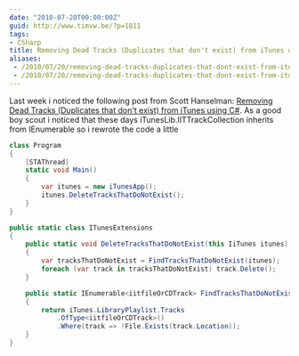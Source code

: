 ```yaml
---
date: "2010-07-20T00:00:00Z"
guid: http://www.timvw.be/?p=1811
tags:
- CSharp
title: Removing Dead Tracks (Duplicates that don't exist) from iTunes using C#
aliases:
 - /2010/07/20/removing-dead-tracks-duplicates-that-dont-exist-from-itunes-using-c/
 - /2010/07/20/removing-dead-tracks-duplicates-that-dont-exist-from-itunes-using-c.html
---
```

Last week i noticed the following post from Scott Hanselman: [Removing Dead Tracks (Duplicates that don't exist) from iTunes using C#](http://www.hanselman.com/blog/RemovingDeadTracksDuplicatesThatDontExistFromITunesUsingC.aspx). As a good boy scout i noticed that these days iTunesLib.IITTrackCollection inherits from IEnumerable so i rewrote the code a little

```csharp
class Program
{
	[STAThread]
	static void Main()
	{
		var itunes = new iTunesApp();
		itunes.DeleteTracksThatDoNotExist();
	}
}

public static class ITunesExtensions
{
	public static void DeleteTracksThatDoNotExist(this IiTunes itunes)
	{
		var tracksThatDoNotExist = FindTracksThatDoNotExist(itunes);
		foreach (var track in tracksThatDoNotExist) track.Delete();
	}

	public static IEnumerable<iitfileOrCDTrack> FindTracksThatDoNotExist(this IiTunes iTunes)
	{
		return iTunes.LibraryPlaylist.Tracks
			.OfType<iitfileOrCDTrack>()
			.Where(track => !File.Exists(track.Location));
	}
}
```
